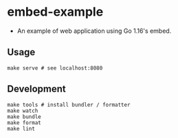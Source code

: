 # embed-example

* An example of web application using Go 1.16's embed.

## Usage

```
make serve # see localhost:8080
```

## Development

```
make tools # install bundler / formatter
make watch
make bundle
make format
make lint
```

